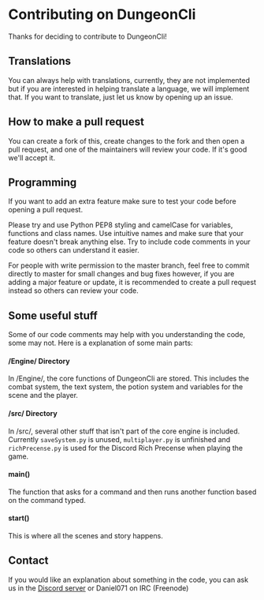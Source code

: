 # Contributing on DungeonCli
Thanks for deciding to contribute to DungeonCli!

## Translations
You can always help with translations, currently, they are not implemented
but if you are interested in helping translate a language, we will implement
that. If you want to translate, just let us know by opening up an issue.

## How to make a pull request
You can create a fork of this, create changes to the fork and then open a
pull request, and one of the maintainers will review your code. If it's
good we'll accept it.

## Programming
If you want to add an extra feature make sure to test your code before
opening a pull request.

Please try and use Python PEP8 styling and camelCase for variables, functions
and class names. Use intuitive names and make sure that your
feature doesn't break anything else. Try to include code comments in
your code so others can understand it easier.

For people with write permission to the master branch, feel free to
commit directly to master for small changes and bug fixes however,
if you are adding a major feature or update, it is recommended to
create a pull request instead so others can review your code.

## Some useful stuff
Some of our code comments may help with you understanding the code, some may not.
Here is a explanation of some main parts:

#### /Engine/ Directory
In /Engine/, the core functions of DungeonCli are stored. This includes
the combat system, the text system, the potion system and variables for
the scene and the player.

#### /src/ Directory
In /src/, several other stuff that isn't part of the core engine is included.
Currently `saveSystem.py` is unused, `multiplayer.py` is unfinished and
`richPrecense.py` is used for the Discord Rich Precense when playing the game.

#### main()
The function that asks for a command and then runs another function based on
the command typed.

#### start()
This is where all the scenes and story happens.

## Contact
If you would like an explanation about something in the code, you can ask us
in the [Discord server](https://discord.gg/eAUqKKe) or Daniel071 on IRC (Freenode)
